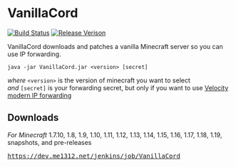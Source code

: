 # VanillaCord
[![Build Status](https://dev.me1312.net/jenkins/job/VanillaCord/badge/icon)](https://dev.me1312.net/jenkins/job/VanillaCord/)
[![Release Verison](https://img.shields.io/github/release/ME1312/VanillaCord/all.svg)](https://github.com/ME1312/VanillaCord/releases)<br>

VanillaCord downloads and patches a vanilla Minecraft server so you can use IP forwarding.
```
java -jar VanillaCord.jar <version> [secret]
```
*where* `<version>` is the version of minecraft you want to select<br>
*and* `[secret]` is your forwarding secret, but only if you want to use [Velocity modern IP forwarding](https://velocitypowered.com/wiki/deployment/security/)

## Downloads
*For Minecraft* 1.7.10, 1.8, 1.9, 1.10, 1.11, 1.12, 1.13, 1.14, 1.15, 1.16, 1.17, 1.18, 1.19, snapshots, and pre-releases

<a href="https://dev.me1312.net/jenkins/job/VanillaCord">
<pre>https://dev.me1312.net/jenkins/job/VanillaCord</pre>
</a>
